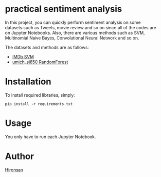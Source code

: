 # practical sentiment analysis
In this project, you can quickly perform sentiment analysis on some datasets such as Tweets, movie review and so on since all of the codes are on Jupyter Notebooks.
Also, there are various methods such as SVM, Multinomial Naive Bayes, Convolutional Neural Network and so on.

The datasets and methods are as follows:
* [IMDb SVM](https://github.com/Hironsan/practical-sentiment-analysis/blob/master/notebooks/imdb_svm.ipynb)
* [umich_si650 RandomForest](https://github.com/Hironsan/practical-sentiment-analysis/blob/master/notebooks/umich_si650.ipynb)

# Installation

To install required libraries, simply:

```console
pip install -r requirements.txt
```

# Usage
You only have to run each Jupyter Notebook.

# Author
[Hironsan](https://github.com/Hironsan)